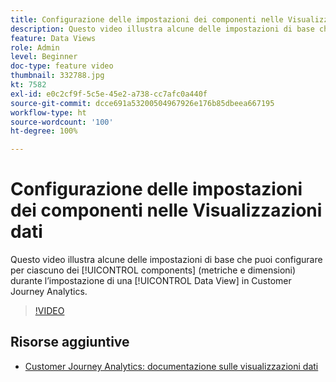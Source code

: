 ```yaml
---
title: Configurazione delle impostazioni dei componenti nelle Visualizzazioni dati
description: Questo video illustra alcune delle impostazioni di base che puoi configurare per ciascuno dei componenti (metriche e dimensioni) durante l’impostazione di una visualizzazione dati in Customer Journey Analytics.
feature: Data Views
role: Admin
level: Beginner
doc-type: feature video
thumbnail: 332788.jpg
kt: 7582
exl-id: e0c2cf9f-5c5e-45e2-a738-cc7afc0a440f
source-git-commit: dcce691a53200504967926e176b85dbeea667195
workflow-type: ht
source-wordcount: '100'
ht-degree: 100%

---
```


# Configurazione delle impostazioni dei componenti nelle Visualizzazioni dati

Questo video illustra alcune delle impostazioni di base che puoi configurare per ciascuno dei [!UICONTROL components] (metriche e dimensioni) durante l’impostazione di una [!UICONTROL Data View] in Customer Journey Analytics.

>[!VIDEO](https://video.tv.adobe.com/v/332788/?quality=12&learn=on)

## Risorse aggiuntive

* [Customer Journey Analytics: documentazione sulle visualizzazioni dati](https://experienceleague.adobe.com/docs/analytics-platform/using/cja-dataviews/create-dataview.html?lang=it)
